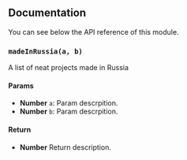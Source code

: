 ## Documentation

You can see below the API reference of this module.

### `madeInRussia(a, b)`
A list of neat projects made in Russia

#### Params
- **Number** `a`: Param descrpition.
- **Number** `b`: Param descrpition.

#### Return
- **Number** Return description.

